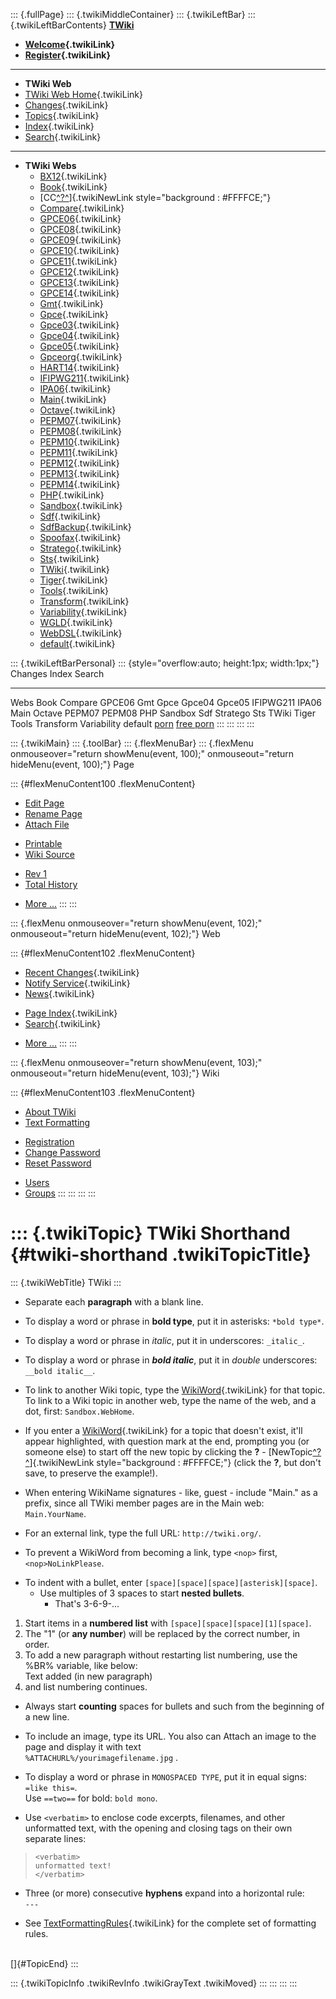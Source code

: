 ::: {.fullPage}
::: {.twikiMiddleContainer}
::: {.twikiLeftBar}
::: {.twikiLeftBarContents}
**[TWiki](http://TWiki.org/)**

-   **[Welcome](WelcomeGuest){.twikiLink}**
-   **[Register](TWikiRegistration){.twikiLink}**

------------------------------------------------------------------------

-   **TWiki Web**
-   [TWiki Web Home](WebHome){.twikiLink}
-   [Changes](WebChanges){.twikiLink}
-   [Topics](WebTopicList){.twikiLink}
-   [Index](WebIndex){.twikiLink}
-   [Search](WebSearch){.twikiLink}

------------------------------------------------------------------------

-   **TWiki Webs**
    -   [BX12](../BX12/WebHome){.twikiLink}
    -   [Book](../Book/WebHome){.twikiLink}
    -   [CC[^?^](http://www.program-transformation.org/edit/CC/WebHome?topicparent=TWiki.TWikiShorthand)]{.twikiNewLink
        style="background : #FFFFCE;"}
    -   [Compare](../Compare/WebHome){.twikiLink}
    -   [GPCE06](../GPCE06/WebHome){.twikiLink}
    -   [GPCE08](../GPCE08/WebHome){.twikiLink}
    -   [GPCE09](../GPCE09/WebHome){.twikiLink}
    -   [GPCE10](../GPCE10/WebHome){.twikiLink}
    -   [GPCE11](../GPCE11/WebHome){.twikiLink}
    -   [GPCE12](../GPCE12/WebHome){.twikiLink}
    -   [GPCE13](../GPCE13/WebHome){.twikiLink}
    -   [GPCE14](../GPCE14/WebHome){.twikiLink}
    -   [Gmt](../Gmt/WebHome){.twikiLink}
    -   [Gpce](../Gpce/WebHome){.twikiLink}
    -   [Gpce03](http://www.program-transformation.org/Gpce03/WebHome){.twikiLink}
    -   [Gpce04](../Gpce04/WebHome){.twikiLink}
    -   [Gpce05](../Gpce05/WebHome){.twikiLink}
    -   [Gpceorg](../Gpceorg/WebHome){.twikiLink}
    -   [HART14](../HART14/WebHome){.twikiLink}
    -   [IFIPWG211](http://www.program-transformation.org/IFIPWG211/WebHome){.twikiLink}
    -   [IPA06](../IPA06/WebHome){.twikiLink}
    -   [Main](../Main/WebHome){.twikiLink}
    -   [Octave](../Octave/WebHome){.twikiLink}
    -   [PEPM07](../PEPM07/WebHome){.twikiLink}
    -   [PEPM08](../PEPM08/WebHome){.twikiLink}
    -   [PEPM10](../PEPM10/WebHome){.twikiLink}
    -   [PEPM11](../PEPM11/WebHome){.twikiLink}
    -   [PEPM12](../PEPM12/WebHome){.twikiLink}
    -   [PEPM13](../PEPM13/WebHome){.twikiLink}
    -   [PEPM14](../PEPM14/WebHome){.twikiLink}
    -   [PHP](../PHP/WebHome){.twikiLink}
    -   [Sandbox](../Sandbox/WebHome){.twikiLink}
    -   [Sdf](../Sdf/WebHome){.twikiLink}
    -   [SdfBackup](../SdfBackup/WebHome){.twikiLink}
    -   [Spoofax](../Spoofax/WebHome){.twikiLink}
    -   [Stratego](../Stratego/WebHome){.twikiLink}
    -   [Sts](../Sts/WebHome){.twikiLink}
    -   [TWiki](WebHome){.twikiLink}
    -   [Tiger](../Tiger/WebHome){.twikiLink}
    -   [Tools](../Tools/WebHome){.twikiLink}
    -   [Transform](../Transform/WebHome){.twikiLink}
    -   [Variability](../Variability/WebHome){.twikiLink}
    -   [WGLD](../WGLD/WebHome){.twikiLink}
    -   [WebDSL](../WebDSL/WebHome){.twikiLink}
    -   [default](DefaultWebHome){.twikiLink}

::: {.twikiLeftBarPersonal}
::: {style="overflow:auto; height:1px; width:1px;"}
Changes Index Search

------------------------------------------------------------------------

Webs Book Compare GPCE06 Gmt Gpce Gpce04 Gpce05 IFIPWG211 IPA06 Main
Octave PEPM07 PEPM08 PHP Sandbox Sdf Stratego Sts TWiki Tiger Tools
Transform Variability default
[porn](http://www.estrategiavirtual.com/adult/) [free
porn](http://www.estrategiavirtual.com/free/)
:::
:::
:::
:::

::: {.twikiMain}
::: {.toolBar}
::: {.flexMenuBar}
::: {.flexMenu onmouseover="return showMenu(event, 100);" onmouseout="return hideMenu(event, 100);"}
Page

::: {#flexMenuContent100 .flexMenuContent}
-   [Edit
    Page](http://www.program-transformation.org/edit/TWiki/TWikiShorthand?t=1536826239)
-   [Rename
    Page](http://www.program-transformation.org/rename/TWiki/TWikiShorthand)
-   [Attach
    File](http://www.program-transformation.org/attach/TWiki/TWikiShorthand)

<!-- -->

-   [Printable](http://www.program-transformation.org/view/TWiki/TWikiShorthand?skin=print.pattern)
-   [Wiki
    Source](http://www.program-transformation.org/view/TWiki/TWikiShorthand?skin=text&raw=on&contenttype=text/plain)

<!-- -->

-   [Rev
    1](http://www.program-transformation.org/view/TWiki/TWikiShorthand?rev=1.1)
-   [Total
    History](http://www.program-transformation.org/rdiff/TWiki/TWikiShorthand)

<!-- -->

-   [More
    \...](http://www.program-transformation.org/oops/TWiki/TWikiShorthand?template=oopsmore&param1=1.1&param2=1.1)
:::
:::

::: {.flexMenu onmouseover="return showMenu(event, 102);" onmouseout="return hideMenu(event, 102);"}
Web

::: {#flexMenuContent102 .flexMenuContent}
-   [Recent Changes](WebChanges){.twikiLink}
-   [Notify Service](WebNotify){.twikiLink}
-   [News](WebNews){.twikiLink}

<!-- -->

-   [Page Index](WebIndex){.twikiLink}
-   [Search](WebSearch){.twikiLink}

<!-- -->

-   [More
    \...](http://www.program-transformation.org/oops/TWiki/TWikiShorthand?template=oopsmore&param1=1.1&param2=1.1)
:::
:::

::: {.flexMenu onmouseover="return showMenu(event, 103);" onmouseout="return hideMenu(event, 103);"}
Wiki

::: {#flexMenuContent103 .flexMenuContent}
-   [About
    TWiki](http://www.program-transformation.org/view/TWiki/WebHome)
-   [Text
    Formatting](http://www.program-transformation.org/view/TWiki/TextFormattingRules)

<!-- -->

-   [Registration](http://www.program-transformation.org/view/TWiki/TWikiRegistration)
-   [Change
    Password](http://www.program-transformation.org/view/TWiki/ChangePassword)
-   [Reset
    Password](http://www.program-transformation.org/view/TWiki/ResetPassword)

<!-- -->

-   [Users](http://www.program-transformation.org/view/Main/TWikiUsers)
-   [Groups](http://www.program-transformation.org/view/Main/TWikiGroups)
:::
:::
:::
:::

::: {.twikiTopic}
TWiki Shorthand {#twiki-shorthand .twikiTopicTitle}
===============

::: {.twikiWebTitle}
TWiki
:::

-   Separate each **paragraph** with a blank line.

<!-- -->

-   To display a word or phrase in **bold type**, put it in asterisks:
    `*bold type*`.

<!-- -->

-   To display a word or phrase in *italic*, put it in underscores:
    `_italic_`.

<!-- -->

-   To display a word or phrase in ***bold italic***, put it in *double*
    underscores: `__bold italic__`.

<!-- -->

-   To link to another Wiki topic, type the
    [WikiWord](WikiWord){.twikiLink} for that topic. To link to a Wiki
    topic in another web, type the name of the web, and a dot, first:
    `Sandbox.WebHome`.

<!-- -->

-   If you enter a [WikiWord](WikiWord){.twikiLink} for a topic that
    doesn\'t exist, it\'ll appear highlighted, with question mark at the
    end, prompting you (or someone else) to start off the new topic by
    clicking the **?** -
    [NewTopic[^?^](http://www.program-transformation.org/edit/TWiki/NewTopic?topicparent=TWiki.TWikiShorthand)]{.twikiNewLink
    style="background : #FFFFCE;"} (click the **?**, but don\'t save, to
    preserve the example!).

<!-- -->

-   When entering WikiName signatures - like, guest - include \"Main.\"
    as a prefix, since all TWiki member pages are in the Main web:
    `Main.YourName`.

<!-- -->

-   For an external link, type the full URL: `http://twiki.org/`.

<!-- -->

-   To prevent a WikiWord from becoming a link, type `<nop>` first,
    `<nop>NoLinkPlease`.

<!-- -->

-   To indent with a bullet, enter
    `[space][space][space][asterisk][space]`.
    -   Use multiples of 3 spaces to start **nested bullets**.
        -   That\'s 3-6-9-\...

1.  Start items in a **numbered list** with
    `[space][space][space][1][space]`.
2.  The \"1\" (or **any number**) will be replaced by the correct
    number, in order.
3.  To add a new paragraph without restarting list numbering, use the
    %BR% variable, like below:\
    Text added (in new paragraph)
4.  and list numbering continues.

-   Always start **counting** spaces for bullets and such from the
    beginning of a new line.

<!-- -->

-   To include an image, type its URL. You also can Attach an image to
    the page and display it with text\
    `%ATTACHURL%/yourimagefilename.jpg` .

<!-- -->

-   To display a word or phrase in `MONOSPACED TYPE`, put it in equal
    signs: `=like this=`.\
    Use `==two==` for bold: `bold mono`.

<!-- -->

-   Use `<verbatim>` to enclose code excerpts, filenames, and other
    unformatted text, with the opening and closing tags on their own
    separate lines:

>     <verbatim>
>     unformatted text!
>     </verbatim>

-   Three (or more) consecutive **hyphens** expand into a horizontal
    rule:\
    `---`

<!-- -->

-   See [TextFormattingRules](TextFormattingRules){.twikiLink} for the
    complete set of formatting rules.

\
[]{#TopicEnd}
:::

::: {.twikiTopicInfo .twikiRevInfo .twikiGrayText .twikiMoved}
:::
:::
:::
:::
